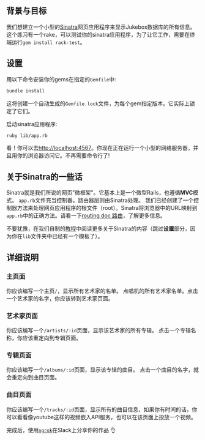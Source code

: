 ## 背景与目标

我们想建立一个小型的[Sinatra](http://www.sinatrarb.com/)网页应用程序来显示Jukebox数据库的所有信息。
这个练习有一个rake，可以测试你的sinatra应用程序，为了让它工作，需要在终端运行`gem install rack-test`。

## 设置

用以下命令安装你的gems在指定的`Gemfile`中:

```bash
bundle install
```
这将创建一个自动生成的`Gemfile.lock`文件，为每个gem指定版本。它实际上锁定了它们。

启动sinatra应用程序:

```bash
ruby lib/app.rb
```

看！你可以去[http://localhost:4567](http://localhost:4567)。你现在正在运行一个小型的网络服务器，并且用你的浏览器访问它。不再需要命令行了!

## 关于Sinatra的一些话

Sinatra就是我们所说的网页"微框架"。它基本上是一个微型Rails，也遵循**MVC**模式。
`app.rb`文件充当控制器。路由器层则由Sinatra处理。
我们已经创建了一个控制器方法来处理网页应用程序的根文件（root）。Sinatra将浏览器中的URL映射到`app.rb`中的正确方法。请看一下[routing doc 路由](http://www.sinatrarb.com/intro.html#Routes)，了解更多信息。

不要犹豫，在我们自制的[教程](https://github.com/lewagon/sinatra-101)中阅读更多关于Sinatra的内容（跳过**设置**部分，因为你在`lib`文件夹中已经有一个模板了）。

## 详细说明

### 主页面

你应该编写一个主页`/`，显示所有艺术家的名单。
点唱机的所有艺术家名单。点击一个艺术家的名字，你应该转到艺术家页面。

### 艺术家页面

你应该编写一个`/artists/:id`页面，显示该艺术家的所有专辑。
点击一个专辑名称，你应该重定向到专辑页面。

### 专辑页面

你应该编写一个`/albums/:id`页面，显示该专辑的曲目。
点击一个曲目的名字，就会重定向到曲目页面。

### 曲目页面

你应该编写一个`/tracks/:id`页面，显示所有的曲目信息，如果你有时间的话，你可以看看像youtube这样的视频嵌入API服务，也可以在该页面上投放一个视频。

完成后，使用[`ngrok`](https://github.com/lewagon/sinatra-101#share-with-the-world)在Slack上分享你的作品 👌
